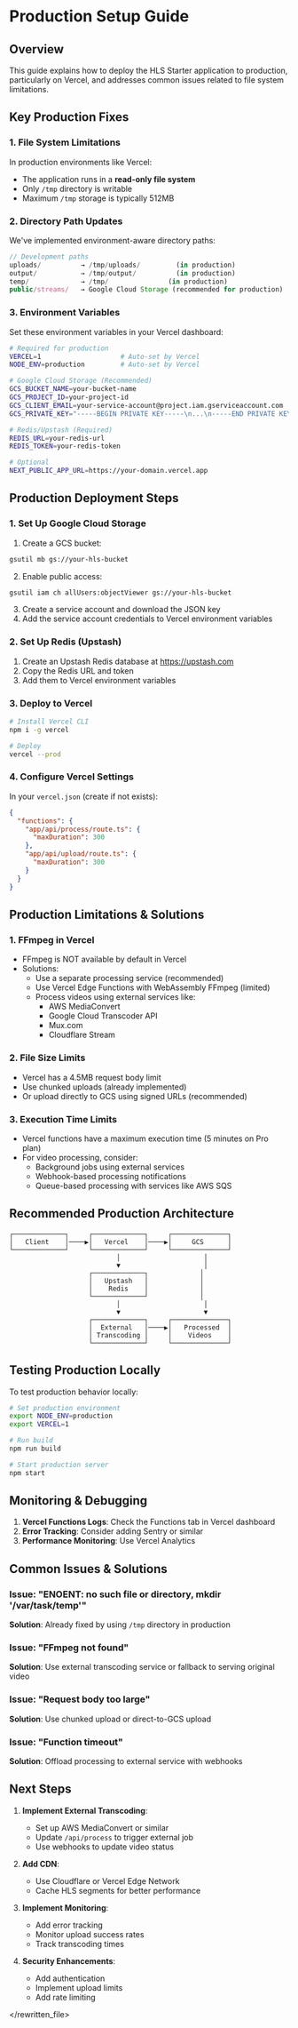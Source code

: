 # Production Setup Guide

## Overview
This guide explains how to deploy the HLS Starter application to production, particularly on Vercel, and addresses common issues related to file system limitations.

## Key Production Fixes

### 1. File System Limitations
In production environments like Vercel:
- The application runs in a **read-only file system**
- Only `/tmp` directory is writable
- Maximum `/tmp` storage is typically 512MB

### 2. Directory Path Updates
We've implemented environment-aware directory paths:

```javascript
// Development paths
uploads/          → /tmp/uploads/         (in production)
output/           → /tmp/output/          (in production)
temp/             → /tmp/               (in production)
public/streams/   → Google Cloud Storage (recommended for production)
```

### 3. Environment Variables
Set these environment variables in your Vercel dashboard:

```bash
# Required for production
VERCEL=1                    # Auto-set by Vercel
NODE_ENV=production         # Auto-set by Vercel

# Google Cloud Storage (Recommended)
GCS_BUCKET_NAME=your-bucket-name
GCS_PROJECT_ID=your-project-id
GCS_CLIENT_EMAIL=your-service-account@project.iam.gserviceaccount.com
GCS_PRIVATE_KEY="-----BEGIN PRIVATE KEY-----\n...\n-----END PRIVATE KEY-----\n"

# Redis/Upstash (Required)
REDIS_URL=your-redis-url
REDIS_TOKEN=your-redis-token

# Optional
NEXT_PUBLIC_APP_URL=https://your-domain.vercel.app
```

## Production Deployment Steps

### 1. Set Up Google Cloud Storage

1. Create a GCS bucket:
```bash
gsutil mb gs://your-hls-bucket
```

2. Enable public access:
```bash
gsutil iam ch allUsers:objectViewer gs://your-hls-bucket
```

3. Create a service account and download the JSON key
4. Add the service account credentials to Vercel environment variables

### 2. Set Up Redis (Upstash)

1. Create an Upstash Redis database at https://upstash.com
2. Copy the Redis URL and token
3. Add them to Vercel environment variables

### 3. Deploy to Vercel

```bash
# Install Vercel CLI
npm i -g vercel

# Deploy
vercel --prod
```

### 4. Configure Vercel Settings

In your `vercel.json` (create if not exists):

```json
{
  "functions": {
    "app/api/process/route.ts": {
      "maxDuration": 300
    },
    "app/api/upload/route.ts": {
      "maxDuration": 300
    }
  }
}
```

## Production Limitations & Solutions

### 1. FFmpeg in Vercel
- FFmpeg is NOT available by default in Vercel
- Solutions:
  - Use a separate processing service (recommended)
  - Use Vercel Edge Functions with WebAssembly FFmpeg (limited)
  - Process videos using external services like:
    - AWS MediaConvert
    - Google Cloud Transcoder API
    - Mux.com
    - Cloudflare Stream

### 2. File Size Limits
- Vercel has a 4.5MB request body limit
- Use chunked uploads (already implemented)
- Or upload directly to GCS using signed URLs (recommended)

### 3. Execution Time Limits
- Vercel functions have a maximum execution time (5 minutes on Pro plan)
- For video processing, consider:
  - Background jobs using external services
  - Webhook-based processing notifications
  - Queue-based processing with services like AWS SQS

## Recommended Production Architecture

```
┌─────────────┐     ┌─────────────┐     ┌──────────────┐
│   Client    │────▶│   Vercel    │────▶│     GCS      │
└─────────────┘     └─────────────┘     └──────────────┘
                           │                     │
                           ▼                     │
                    ┌─────────────┐             │
                    │   Upstash   │             │
                    │    Redis    │             │
                    └─────────────┘             │
                           │                     │
                           ▼                     ▼
                    ┌─────────────┐     ┌──────────────┐
                    │  External   │────▶│   Processed  │
                    │ Transcoding │     │    Videos    │
                    └─────────────┘     └──────────────┘
```

## Testing Production Locally

To test production behavior locally:

```bash
# Set production environment
export NODE_ENV=production
export VERCEL=1

# Run build
npm run build

# Start production server
npm start
```

## Monitoring & Debugging

1. **Vercel Functions Logs**: Check the Functions tab in Vercel dashboard
2. **Error Tracking**: Consider adding Sentry or similar
3. **Performance Monitoring**: Use Vercel Analytics

## Common Issues & Solutions

### Issue: "ENOENT: no such file or directory, mkdir '/var/task/temp'"
**Solution**: Already fixed by using `/tmp` directory in production

### Issue: "FFmpeg not found"
**Solution**: Use external transcoding service or fallback to serving original video

### Issue: "Request body too large"
**Solution**: Use chunked upload or direct-to-GCS upload

### Issue: "Function timeout"
**Solution**: Offload processing to external service with webhooks

## Next Steps

1. **Implement External Transcoding**: 
   - Set up AWS MediaConvert or similar
   - Update `/api/process` to trigger external job
   - Use webhooks to update video status

2. **Add CDN**:
   - Use Cloudflare or Vercel Edge Network
   - Cache HLS segments for better performance

3. **Implement Monitoring**:
   - Add error tracking
   - Monitor upload success rates
   - Track transcoding times

4. **Security Enhancements**:
   - Add authentication
   - Implement upload limits
   - Add rate limiting

</rewritten_file> 